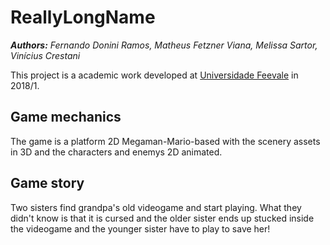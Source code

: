 # ReallyLongName
***Authors:** Fernando Donini Ramos, Matheus Fetzner Viana, Melissa Sartor, Vinícius Crestani*

This project is a academic work developed at [Universidade Feevale](https://www.feevale.br/) in 2018/1.

## Game mechanics
The game is a platform 2D Megaman-Mario-based with the scenery assets in 3D and the characters and enemys 2D animated.

## Game story
Two sisters find grandpa's old videogame and start playing. What they didn't know is that it is cursed and the older sister ends up stucked inside the videogame and the younger sister have to play to save her!
